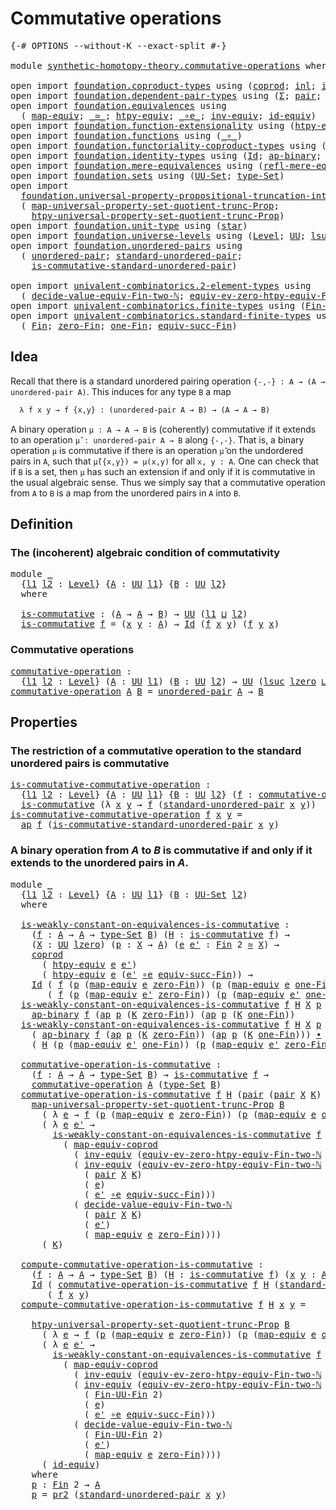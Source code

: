 # Commutative operations

<pre class="Agda"><a id="35" class="Symbol">{-#</a> <a id="39" class="Keyword">OPTIONS</a> <a id="47" class="Pragma">--without-K</a> <a id="59" class="Pragma">--exact-split</a> <a id="73" class="Symbol">#-}</a>

<a id="78" class="Keyword">module</a> <a id="85" href="synthetic-homotopy-theory.commutative-operations.html" class="Module">synthetic-homotopy-theory.commutative-operations</a> <a id="134" class="Keyword">where</a>

<a id="141" class="Keyword">open</a> <a id="146" class="Keyword">import</a> <a id="153" href="foundation.coproduct-types.html" class="Module">foundation.coproduct-types</a> <a id="180" class="Keyword">using</a> <a id="186" class="Symbol">(</a><a id="187" href="foundation.coproduct-types.html#1168" class="Datatype">coprod</a><a id="193" class="Symbol">;</a> <a id="195" href="foundation.coproduct-types.html#1239" class="InductiveConstructor">inl</a><a id="198" class="Symbol">;</a> <a id="200" href="foundation.coproduct-types.html#1262" class="InductiveConstructor">inr</a><a id="203" class="Symbol">)</a>
<a id="205" class="Keyword">open</a> <a id="210" class="Keyword">import</a> <a id="217" href="foundation.dependent-pair-types.html" class="Module">foundation.dependent-pair-types</a> <a id="249" class="Keyword">using</a> <a id="255" class="Symbol">(</a><a id="256" href="foundation-core.dependent-pair-types.html#502" class="Record">Σ</a><a id="257" class="Symbol">;</a> <a id="259" href="foundation-core.dependent-pair-types.html#575" class="InductiveConstructor">pair</a><a id="263" class="Symbol">;</a> <a id="265" href="foundation-core.dependent-pair-types.html#592" class="Field">pr1</a><a id="268" class="Symbol">;</a> <a id="270" href="foundation-core.dependent-pair-types.html#604" class="Field">pr2</a><a id="273" class="Symbol">)</a>
<a id="275" class="Keyword">open</a> <a id="280" class="Keyword">import</a> <a id="287" href="foundation.equivalences.html" class="Module">foundation.equivalences</a> <a id="311" class="Keyword">using</a>
  <a id="319" class="Symbol">(</a> <a id="321" href="foundation-core.equivalences.html#1807" class="Function">map-equiv</a><a id="330" class="Symbol">;</a> <a id="332" href="foundation-core.equivalences.html#1607" class="Function Operator">_≃_</a><a id="335" class="Symbol">;</a> <a id="337" href="foundation.equivalences.html#14008" class="Function">htpy-equiv</a><a id="347" class="Symbol">;</a> <a id="349" href="foundation-core.equivalences.html#7843" class="Function Operator">_∘e_</a><a id="353" class="Symbol">;</a> <a id="355" href="foundation-core.equivalences.html#5707" class="Function">inv-equiv</a><a id="364" class="Symbol">;</a> <a id="366" href="foundation-core.equivalences.html#2480" class="Function">id-equiv</a><a id="374" class="Symbol">)</a>
<a id="376" class="Keyword">open</a> <a id="381" class="Keyword">import</a> <a id="388" href="foundation.function-extensionality.html" class="Module">foundation.function-extensionality</a> <a id="423" class="Keyword">using</a> <a id="429" class="Symbol">(</a><a id="430" href="foundation.function-extensionality.html#946" class="Function">htpy-eq</a><a id="437" class="Symbol">)</a>
<a id="439" class="Keyword">open</a> <a id="444" class="Keyword">import</a> <a id="451" href="foundation.functions.html" class="Module">foundation.functions</a> <a id="472" class="Keyword">using</a> <a id="478" class="Symbol">(</a><a id="479" href="foundation-core.functions.html#407" class="Function Operator">_∘_</a><a id="482" class="Symbol">)</a>
<a id="484" class="Keyword">open</a> <a id="489" class="Keyword">import</a> <a id="496" href="foundation.functoriality-coproduct-types.html" class="Module">foundation.functoriality-coproduct-types</a> <a id="537" class="Keyword">using</a> <a id="543" class="Symbol">(</a><a id="544" href="foundation.functoriality-coproduct-types.html#4427" class="Function">map-equiv-coprod</a><a id="560" class="Symbol">)</a>
<a id="562" class="Keyword">open</a> <a id="567" class="Keyword">import</a> <a id="574" href="foundation.identity-types.html" class="Module">foundation.identity-types</a> <a id="600" class="Keyword">using</a> <a id="606" class="Symbol">(</a><a id="607" href="foundation-core.identity-types.html#641" class="Datatype">Id</a><a id="609" class="Symbol">;</a> <a id="611" href="foundation-core.identity-types.html#6352" class="Function">ap-binary</a><a id="620" class="Symbol">;</a> <a id="622" href="foundation-core.identity-types.html#2853" class="Function">ap</a><a id="624" class="Symbol">;</a> <a id="626" href="foundation-core.identity-types.html#1239" class="Function Operator">_∙_</a><a id="629" class="Symbol">)</a>
<a id="631" class="Keyword">open</a> <a id="636" class="Keyword">import</a> <a id="643" href="foundation.mere-equivalences.html" class="Module">foundation.mere-equivalences</a> <a id="672" class="Keyword">using</a> <a id="678" class="Symbol">(</a><a id="679" href="foundation.mere-equivalences.html#1762" class="Function">refl-mere-equiv</a><a id="694" class="Symbol">)</a>
<a id="696" class="Keyword">open</a> <a id="701" class="Keyword">import</a> <a id="708" href="foundation.sets.html" class="Module">foundation.sets</a> <a id="724" class="Keyword">using</a> <a id="730" class="Symbol">(</a><a id="731" href="foundation-core.sets.html#1177" class="Function">UU-Set</a><a id="737" class="Symbol">;</a> <a id="739" href="foundation-core.sets.html#1291" class="Function">type-Set</a><a id="747" class="Symbol">)</a>
<a id="749" class="Keyword">open</a> <a id="754" class="Keyword">import</a>
  <a id="763" href="foundation.universal-property-propositional-truncation-into-sets.html" class="Module">foundation.universal-property-propositional-truncation-into-sets</a> <a id="828" class="Keyword">using</a>
  <a id="836" class="Symbol">(</a> <a id="838" href="foundation.universal-property-propositional-truncation-into-sets.html#3778" class="Function">map-universal-property-set-quotient-trunc-Prop</a><a id="884" class="Symbol">;</a>
    <a id="890" href="foundation.universal-property-propositional-truncation-into-sets.html#4467" class="Function">htpy-universal-property-set-quotient-trunc-Prop</a><a id="937" class="Symbol">)</a>
<a id="939" class="Keyword">open</a> <a id="944" class="Keyword">import</a> <a id="951" href="foundation.unit-type.html" class="Module">foundation.unit-type</a> <a id="972" class="Keyword">using</a> <a id="978" class="Symbol">(</a><a id="979" href="foundation.unit-type.html#999" class="InductiveConstructor">star</a><a id="983" class="Symbol">)</a>
<a id="985" class="Keyword">open</a> <a id="990" class="Keyword">import</a> <a id="997" href="foundation.universe-levels.html" class="Module">foundation.universe-levels</a> <a id="1024" class="Keyword">using</a> <a id="1030" class="Symbol">(</a><a id="1031" href="Agda.Primitive.html#597" class="Postulate">Level</a><a id="1036" class="Symbol">;</a> <a id="1038" href="foundation-core.universe-levels.html#222" class="Primitive">UU</a><a id="1040" class="Symbol">;</a> <a id="1042" href="Agda.Primitive.html#780" class="Primitive">lsuc</a><a id="1046" class="Symbol">;</a> <a id="1048" href="Agda.Primitive.html#810" class="Primitive Operator">_⊔_</a><a id="1051" class="Symbol">;</a> <a id="1053" href="Agda.Primitive.html#764" class="Primitive">lzero</a><a id="1058" class="Symbol">)</a>
<a id="1060" class="Keyword">open</a> <a id="1065" class="Keyword">import</a> <a id="1072" href="foundation.unordered-pairs.html" class="Module">foundation.unordered-pairs</a> <a id="1099" class="Keyword">using</a>
  <a id="1107" class="Symbol">(</a> <a id="1109" href="foundation.unordered-pairs.html#2321" class="Function">unordered-pair</a><a id="1123" class="Symbol">;</a> <a id="1125" href="foundation.unordered-pairs.html#4308" class="Function">standard-unordered-pair</a><a id="1148" class="Symbol">;</a>
    <a id="1154" href="foundation.unordered-pairs.html#7236" class="Function">is-commutative-standard-unordered-pair</a><a id="1192" class="Symbol">)</a>

<a id="1195" class="Keyword">open</a> <a id="1200" class="Keyword">import</a> <a id="1207" href="univalent-combinatorics.2-element-types.html" class="Module">univalent-combinatorics.2-element-types</a> <a id="1247" class="Keyword">using</a>
  <a id="1255" class="Symbol">(</a> <a id="1257" href="univalent-combinatorics.2-element-types.html#27554" class="Function">decide-value-equiv-Fin-two-ℕ</a><a id="1285" class="Symbol">;</a> <a id="1287" href="univalent-combinatorics.2-element-types.html#16607" class="Function">equiv-ev-zero-htpy-equiv-Fin-two-ℕ</a><a id="1321" class="Symbol">)</a>
<a id="1323" class="Keyword">open</a> <a id="1328" class="Keyword">import</a> <a id="1335" href="univalent-combinatorics.finite-types.html" class="Module">univalent-combinatorics.finite-types</a> <a id="1372" class="Keyword">using</a> <a id="1378" class="Symbol">(</a><a id="1379" href="univalent-combinatorics.finite-types.html#9007" class="Function">Fin-UU-Fin</a><a id="1389" class="Symbol">)</a>
<a id="1391" class="Keyword">open</a> <a id="1396" class="Keyword">import</a> <a id="1403" href="univalent-combinatorics.standard-finite-types.html" class="Module">univalent-combinatorics.standard-finite-types</a> <a id="1449" class="Keyword">using</a>
  <a id="1457" class="Symbol">(</a> <a id="1459" href="univalent-combinatorics.standard-finite-types.html#2085" class="Function">Fin</a><a id="1462" class="Symbol">;</a> <a id="1464" href="univalent-combinatorics.standard-finite-types.html#7019" class="Function">zero-Fin</a><a id="1472" class="Symbol">;</a> <a id="1474" href="univalent-combinatorics.standard-finite-types.html#8254" class="Function">one-Fin</a><a id="1481" class="Symbol">;</a> <a id="1483" href="univalent-combinatorics.standard-finite-types.html#11714" class="Function">equiv-succ-Fin</a><a id="1497" class="Symbol">)</a>
</pre>
## Idea

Recall that there is a standard unordered pairing operation `{-,-} : A → (A → unordered-pair A)`. This induces for any type `B` a map

```md
  λ f x y → f {x,y} : (unordered-pair A → B) → (A → A → B)
```

A binary operation `μ : A → A → B` is (coherently) commutative if it extends to an operation `μ̃ : unordered-pair A → B` along `{-,-}`. That is, a binary operation `μ` is commutative if there is an operation `μ̃` on the undordered pairs in `A`, such that `μ̃({x,y}) = μ(x,y)` for all `x, y : A`. One can check that if `B` is a set, then `μ` has such an extension if and only if it is commutative in the usual algebraic sense. Thus we simply say that a commutative operation from `A` to `B` is a map from the unordered pairs in `A` into `B`.

## Definition

### The (incoherent) algebraic condition of commutativity

<pre class="Agda"><a id="2342" class="Keyword">module</a> <a id="2349" href="synthetic-homotopy-theory.commutative-operations.html#2349" class="Module">_</a>
  <a id="2353" class="Symbol">{</a><a id="2354" href="synthetic-homotopy-theory.commutative-operations.html#2354" class="Bound">l1</a> <a id="2357" href="synthetic-homotopy-theory.commutative-operations.html#2357" class="Bound">l2</a> <a id="2360" class="Symbol">:</a> <a id="2362" href="Agda.Primitive.html#597" class="Postulate">Level</a><a id="2367" class="Symbol">}</a> <a id="2369" class="Symbol">{</a><a id="2370" href="synthetic-homotopy-theory.commutative-operations.html#2370" class="Bound">A</a> <a id="2372" class="Symbol">:</a> <a id="2374" href="foundation-core.universe-levels.html#222" class="Primitive">UU</a> <a id="2377" href="synthetic-homotopy-theory.commutative-operations.html#2354" class="Bound">l1</a><a id="2379" class="Symbol">}</a> <a id="2381" class="Symbol">{</a><a id="2382" href="synthetic-homotopy-theory.commutative-operations.html#2382" class="Bound">B</a> <a id="2384" class="Symbol">:</a> <a id="2386" href="foundation-core.universe-levels.html#222" class="Primitive">UU</a> <a id="2389" href="synthetic-homotopy-theory.commutative-operations.html#2357" class="Bound">l2</a><a id="2391" class="Symbol">}</a>
  <a id="2395" class="Keyword">where</a>
  
  <a id="2406" href="synthetic-homotopy-theory.commutative-operations.html#2406" class="Function">is-commutative</a> <a id="2421" class="Symbol">:</a> <a id="2423" class="Symbol">(</a><a id="2424" href="synthetic-homotopy-theory.commutative-operations.html#2370" class="Bound">A</a> <a id="2426" class="Symbol">→</a> <a id="2428" href="synthetic-homotopy-theory.commutative-operations.html#2370" class="Bound">A</a> <a id="2430" class="Symbol">→</a> <a id="2432" href="synthetic-homotopy-theory.commutative-operations.html#2382" class="Bound">B</a><a id="2433" class="Symbol">)</a> <a id="2435" class="Symbol">→</a> <a id="2437" href="foundation-core.universe-levels.html#222" class="Primitive">UU</a> <a id="2440" class="Symbol">(</a><a id="2441" href="synthetic-homotopy-theory.commutative-operations.html#2354" class="Bound">l1</a> <a id="2444" href="Agda.Primitive.html#810" class="Primitive Operator">⊔</a> <a id="2446" href="synthetic-homotopy-theory.commutative-operations.html#2357" class="Bound">l2</a><a id="2448" class="Symbol">)</a>
  <a id="2452" href="synthetic-homotopy-theory.commutative-operations.html#2406" class="Function">is-commutative</a> <a id="2467" href="synthetic-homotopy-theory.commutative-operations.html#2467" class="Bound">f</a> <a id="2469" class="Symbol">=</a> <a id="2471" class="Symbol">(</a><a id="2472" href="synthetic-homotopy-theory.commutative-operations.html#2472" class="Bound">x</a> <a id="2474" href="synthetic-homotopy-theory.commutative-operations.html#2474" class="Bound">y</a> <a id="2476" class="Symbol">:</a> <a id="2478" href="synthetic-homotopy-theory.commutative-operations.html#2370" class="Bound">A</a><a id="2479" class="Symbol">)</a> <a id="2481" class="Symbol">→</a> <a id="2483" href="foundation-core.identity-types.html#641" class="Datatype">Id</a> <a id="2486" class="Symbol">(</a><a id="2487" href="synthetic-homotopy-theory.commutative-operations.html#2467" class="Bound">f</a> <a id="2489" href="synthetic-homotopy-theory.commutative-operations.html#2472" class="Bound">x</a> <a id="2491" href="synthetic-homotopy-theory.commutative-operations.html#2474" class="Bound">y</a><a id="2492" class="Symbol">)</a> <a id="2494" class="Symbol">(</a><a id="2495" href="synthetic-homotopy-theory.commutative-operations.html#2467" class="Bound">f</a> <a id="2497" href="synthetic-homotopy-theory.commutative-operations.html#2474" class="Bound">y</a> <a id="2499" href="synthetic-homotopy-theory.commutative-operations.html#2472" class="Bound">x</a><a id="2500" class="Symbol">)</a>
</pre>
### Commutative operations

<pre class="Agda"><a id="commutative-operation"></a><a id="2543" href="synthetic-homotopy-theory.commutative-operations.html#2543" class="Function">commutative-operation</a> <a id="2565" class="Symbol">:</a>
  <a id="2569" class="Symbol">{</a><a id="2570" href="synthetic-homotopy-theory.commutative-operations.html#2570" class="Bound">l1</a> <a id="2573" href="synthetic-homotopy-theory.commutative-operations.html#2573" class="Bound">l2</a> <a id="2576" class="Symbol">:</a> <a id="2578" href="Agda.Primitive.html#597" class="Postulate">Level</a><a id="2583" class="Symbol">}</a> <a id="2585" class="Symbol">(</a><a id="2586" href="synthetic-homotopy-theory.commutative-operations.html#2586" class="Bound">A</a> <a id="2588" class="Symbol">:</a> <a id="2590" href="foundation-core.universe-levels.html#222" class="Primitive">UU</a> <a id="2593" href="synthetic-homotopy-theory.commutative-operations.html#2570" class="Bound">l1</a><a id="2595" class="Symbol">)</a> <a id="2597" class="Symbol">(</a><a id="2598" href="synthetic-homotopy-theory.commutative-operations.html#2598" class="Bound">B</a> <a id="2600" class="Symbol">:</a> <a id="2602" href="foundation-core.universe-levels.html#222" class="Primitive">UU</a> <a id="2605" href="synthetic-homotopy-theory.commutative-operations.html#2573" class="Bound">l2</a><a id="2607" class="Symbol">)</a> <a id="2609" class="Symbol">→</a> <a id="2611" href="foundation-core.universe-levels.html#222" class="Primitive">UU</a> <a id="2614" class="Symbol">(</a><a id="2615" href="Agda.Primitive.html#780" class="Primitive">lsuc</a> <a id="2620" href="Agda.Primitive.html#764" class="Primitive">lzero</a> <a id="2626" href="Agda.Primitive.html#810" class="Primitive Operator">⊔</a> <a id="2628" href="synthetic-homotopy-theory.commutative-operations.html#2570" class="Bound">l1</a> <a id="2631" href="Agda.Primitive.html#810" class="Primitive Operator">⊔</a> <a id="2633" href="synthetic-homotopy-theory.commutative-operations.html#2573" class="Bound">l2</a><a id="2635" class="Symbol">)</a>
<a id="2637" href="synthetic-homotopy-theory.commutative-operations.html#2543" class="Function">commutative-operation</a> <a id="2659" href="synthetic-homotopy-theory.commutative-operations.html#2659" class="Bound">A</a> <a id="2661" href="synthetic-homotopy-theory.commutative-operations.html#2661" class="Bound">B</a> <a id="2663" class="Symbol">=</a> <a id="2665" href="foundation.unordered-pairs.html#2321" class="Function">unordered-pair</a> <a id="2680" href="synthetic-homotopy-theory.commutative-operations.html#2659" class="Bound">A</a> <a id="2682" class="Symbol">→</a> <a id="2684" href="synthetic-homotopy-theory.commutative-operations.html#2661" class="Bound">B</a>
</pre>
## Properties

### The restriction of a commutative operation to the standard unordered pairs is commutative

<pre class="Agda"><a id="is-commutative-commutative-operation"></a><a id="2809" href="synthetic-homotopy-theory.commutative-operations.html#2809" class="Function">is-commutative-commutative-operation</a> <a id="2846" class="Symbol">:</a>
  <a id="2850" class="Symbol">{</a><a id="2851" href="synthetic-homotopy-theory.commutative-operations.html#2851" class="Bound">l1</a> <a id="2854" href="synthetic-homotopy-theory.commutative-operations.html#2854" class="Bound">l2</a> <a id="2857" class="Symbol">:</a> <a id="2859" href="Agda.Primitive.html#597" class="Postulate">Level</a><a id="2864" class="Symbol">}</a> <a id="2866" class="Symbol">{</a><a id="2867" href="synthetic-homotopy-theory.commutative-operations.html#2867" class="Bound">A</a> <a id="2869" class="Symbol">:</a> <a id="2871" href="foundation-core.universe-levels.html#222" class="Primitive">UU</a> <a id="2874" href="synthetic-homotopy-theory.commutative-operations.html#2851" class="Bound">l1</a><a id="2876" class="Symbol">}</a> <a id="2878" class="Symbol">{</a><a id="2879" href="synthetic-homotopy-theory.commutative-operations.html#2879" class="Bound">B</a> <a id="2881" class="Symbol">:</a> <a id="2883" href="foundation-core.universe-levels.html#222" class="Primitive">UU</a> <a id="2886" href="synthetic-homotopy-theory.commutative-operations.html#2854" class="Bound">l2</a><a id="2888" class="Symbol">}</a> <a id="2890" class="Symbol">(</a><a id="2891" href="synthetic-homotopy-theory.commutative-operations.html#2891" class="Bound">f</a> <a id="2893" class="Symbol">:</a> <a id="2895" href="synthetic-homotopy-theory.commutative-operations.html#2543" class="Function">commutative-operation</a> <a id="2917" href="synthetic-homotopy-theory.commutative-operations.html#2867" class="Bound">A</a> <a id="2919" href="synthetic-homotopy-theory.commutative-operations.html#2879" class="Bound">B</a><a id="2920" class="Symbol">)</a> <a id="2922" class="Symbol">→</a>
  <a id="2926" href="synthetic-homotopy-theory.commutative-operations.html#2406" class="Function">is-commutative</a> <a id="2941" class="Symbol">(λ</a> <a id="2944" href="synthetic-homotopy-theory.commutative-operations.html#2944" class="Bound">x</a> <a id="2946" href="synthetic-homotopy-theory.commutative-operations.html#2946" class="Bound">y</a> <a id="2948" class="Symbol">→</a> <a id="2950" href="synthetic-homotopy-theory.commutative-operations.html#2891" class="Bound">f</a> <a id="2952" class="Symbol">(</a><a id="2953" href="foundation.unordered-pairs.html#4308" class="Function">standard-unordered-pair</a> <a id="2977" href="synthetic-homotopy-theory.commutative-operations.html#2944" class="Bound">x</a> <a id="2979" href="synthetic-homotopy-theory.commutative-operations.html#2946" class="Bound">y</a><a id="2980" class="Symbol">))</a>
<a id="2983" href="synthetic-homotopy-theory.commutative-operations.html#2809" class="Function">is-commutative-commutative-operation</a> <a id="3020" href="synthetic-homotopy-theory.commutative-operations.html#3020" class="Bound">f</a> <a id="3022" href="synthetic-homotopy-theory.commutative-operations.html#3022" class="Bound">x</a> <a id="3024" href="synthetic-homotopy-theory.commutative-operations.html#3024" class="Bound">y</a> <a id="3026" class="Symbol">=</a>
  <a id="3030" href="foundation-core.identity-types.html#2853" class="Function">ap</a> <a id="3033" href="synthetic-homotopy-theory.commutative-operations.html#3020" class="Bound">f</a> <a id="3035" class="Symbol">(</a><a id="3036" href="foundation.unordered-pairs.html#7236" class="Function">is-commutative-standard-unordered-pair</a> <a id="3075" href="synthetic-homotopy-theory.commutative-operations.html#3022" class="Bound">x</a> <a id="3077" href="synthetic-homotopy-theory.commutative-operations.html#3024" class="Bound">y</a><a id="3078" class="Symbol">)</a>
</pre>
### A binary operation from $A$ to $B$ is commutative if and only if it extends to the unordered pairs in $A$.

<pre class="Agda"><a id="3205" class="Keyword">module</a> <a id="3212" href="synthetic-homotopy-theory.commutative-operations.html#3212" class="Module">_</a>
  <a id="3216" class="Symbol">{</a><a id="3217" href="synthetic-homotopy-theory.commutative-operations.html#3217" class="Bound">l1</a> <a id="3220" href="synthetic-homotopy-theory.commutative-operations.html#3220" class="Bound">l2</a> <a id="3223" class="Symbol">:</a> <a id="3225" href="Agda.Primitive.html#597" class="Postulate">Level</a><a id="3230" class="Symbol">}</a> <a id="3232" class="Symbol">{</a><a id="3233" href="synthetic-homotopy-theory.commutative-operations.html#3233" class="Bound">A</a> <a id="3235" class="Symbol">:</a> <a id="3237" href="foundation-core.universe-levels.html#222" class="Primitive">UU</a> <a id="3240" href="synthetic-homotopy-theory.commutative-operations.html#3217" class="Bound">l1</a><a id="3242" class="Symbol">}</a> <a id="3244" class="Symbol">(</a><a id="3245" href="synthetic-homotopy-theory.commutative-operations.html#3245" class="Bound">B</a> <a id="3247" class="Symbol">:</a> <a id="3249" href="foundation-core.sets.html#1177" class="Function">UU-Set</a> <a id="3256" href="synthetic-homotopy-theory.commutative-operations.html#3220" class="Bound">l2</a><a id="3258" class="Symbol">)</a>
  <a id="3262" class="Keyword">where</a>

  <a id="3271" href="synthetic-homotopy-theory.commutative-operations.html#3271" class="Function">is-weakly-constant-on-equivalences-is-commutative</a> <a id="3321" class="Symbol">:</a>
    <a id="3327" class="Symbol">(</a><a id="3328" href="synthetic-homotopy-theory.commutative-operations.html#3328" class="Bound">f</a> <a id="3330" class="Symbol">:</a> <a id="3332" href="synthetic-homotopy-theory.commutative-operations.html#3233" class="Bound">A</a> <a id="3334" class="Symbol">→</a> <a id="3336" href="synthetic-homotopy-theory.commutative-operations.html#3233" class="Bound">A</a> <a id="3338" class="Symbol">→</a> <a id="3340" href="foundation-core.sets.html#1291" class="Function">type-Set</a> <a id="3349" href="synthetic-homotopy-theory.commutative-operations.html#3245" class="Bound">B</a><a id="3350" class="Symbol">)</a> <a id="3352" class="Symbol">(</a><a id="3353" href="synthetic-homotopy-theory.commutative-operations.html#3353" class="Bound">H</a> <a id="3355" class="Symbol">:</a> <a id="3357" href="synthetic-homotopy-theory.commutative-operations.html#2406" class="Function">is-commutative</a> <a id="3372" href="synthetic-homotopy-theory.commutative-operations.html#3328" class="Bound">f</a><a id="3373" class="Symbol">)</a> <a id="3375" class="Symbol">→</a>
    <a id="3381" class="Symbol">(</a><a id="3382" href="synthetic-homotopy-theory.commutative-operations.html#3382" class="Bound">X</a> <a id="3384" class="Symbol">:</a> <a id="3386" href="foundation-core.universe-levels.html#222" class="Primitive">UU</a> <a id="3389" href="Agda.Primitive.html#764" class="Primitive">lzero</a><a id="3394" class="Symbol">)</a> <a id="3396" class="Symbol">(</a><a id="3397" href="synthetic-homotopy-theory.commutative-operations.html#3397" class="Bound">p</a> <a id="3399" class="Symbol">:</a> <a id="3401" href="synthetic-homotopy-theory.commutative-operations.html#3382" class="Bound">X</a> <a id="3403" class="Symbol">→</a> <a id="3405" href="synthetic-homotopy-theory.commutative-operations.html#3233" class="Bound">A</a><a id="3406" class="Symbol">)</a> <a id="3408" class="Symbol">(</a><a id="3409" href="synthetic-homotopy-theory.commutative-operations.html#3409" class="Bound">e</a> <a id="3411" href="synthetic-homotopy-theory.commutative-operations.html#3411" class="Bound">e&#39;</a> <a id="3414" class="Symbol">:</a> <a id="3416" href="univalent-combinatorics.standard-finite-types.html#2085" class="Function">Fin</a> <a id="3420" class="Number">2</a> <a id="3422" href="foundation-core.equivalences.html#1607" class="Function Operator">≃</a> <a id="3424" href="synthetic-homotopy-theory.commutative-operations.html#3382" class="Bound">X</a><a id="3425" class="Symbol">)</a> <a id="3427" class="Symbol">→</a>
    <a id="3433" href="foundation.coproduct-types.html#1168" class="Datatype">coprod</a>
      <a id="3446" class="Symbol">(</a> <a id="3448" href="foundation.equivalences.html#14008" class="Function">htpy-equiv</a> <a id="3459" href="synthetic-homotopy-theory.commutative-operations.html#3409" class="Bound">e</a> <a id="3461" href="synthetic-homotopy-theory.commutative-operations.html#3411" class="Bound">e&#39;</a><a id="3463" class="Symbol">)</a>
      <a id="3471" class="Symbol">(</a> <a id="3473" href="foundation.equivalences.html#14008" class="Function">htpy-equiv</a> <a id="3484" href="synthetic-homotopy-theory.commutative-operations.html#3409" class="Bound">e</a> <a id="3486" class="Symbol">(</a><a id="3487" href="synthetic-homotopy-theory.commutative-operations.html#3411" class="Bound">e&#39;</a> <a id="3490" href="foundation-core.equivalences.html#7843" class="Function Operator">∘e</a> <a id="3493" href="univalent-combinatorics.standard-finite-types.html#11714" class="Function">equiv-succ-Fin</a><a id="3507" class="Symbol">))</a> <a id="3510" class="Symbol">→</a>
    <a id="3516" href="foundation-core.identity-types.html#641" class="Datatype">Id</a> <a id="3519" class="Symbol">(</a> <a id="3521" href="synthetic-homotopy-theory.commutative-operations.html#3328" class="Bound">f</a> <a id="3523" class="Symbol">(</a><a id="3524" href="synthetic-homotopy-theory.commutative-operations.html#3397" class="Bound">p</a> <a id="3526" class="Symbol">(</a><a id="3527" href="foundation-core.equivalences.html#1807" class="Function">map-equiv</a> <a id="3537" href="synthetic-homotopy-theory.commutative-operations.html#3409" class="Bound">e</a> <a id="3539" href="univalent-combinatorics.standard-finite-types.html#7019" class="Function">zero-Fin</a><a id="3547" class="Symbol">))</a> <a id="3550" class="Symbol">(</a><a id="3551" href="synthetic-homotopy-theory.commutative-operations.html#3397" class="Bound">p</a> <a id="3553" class="Symbol">(</a><a id="3554" href="foundation-core.equivalences.html#1807" class="Function">map-equiv</a> <a id="3564" href="synthetic-homotopy-theory.commutative-operations.html#3409" class="Bound">e</a> <a id="3566" href="univalent-combinatorics.standard-finite-types.html#8254" class="Function">one-Fin</a><a id="3573" class="Symbol">)))</a>
       <a id="3584" class="Symbol">(</a> <a id="3586" href="synthetic-homotopy-theory.commutative-operations.html#3328" class="Bound">f</a> <a id="3588" class="Symbol">(</a><a id="3589" href="synthetic-homotopy-theory.commutative-operations.html#3397" class="Bound">p</a> <a id="3591" class="Symbol">(</a><a id="3592" href="foundation-core.equivalences.html#1807" class="Function">map-equiv</a> <a id="3602" href="synthetic-homotopy-theory.commutative-operations.html#3411" class="Bound">e&#39;</a> <a id="3605" href="univalent-combinatorics.standard-finite-types.html#7019" class="Function">zero-Fin</a><a id="3613" class="Symbol">))</a> <a id="3616" class="Symbol">(</a><a id="3617" href="synthetic-homotopy-theory.commutative-operations.html#3397" class="Bound">p</a> <a id="3619" class="Symbol">(</a><a id="3620" href="foundation-core.equivalences.html#1807" class="Function">map-equiv</a> <a id="3630" href="synthetic-homotopy-theory.commutative-operations.html#3411" class="Bound">e&#39;</a> <a id="3633" href="univalent-combinatorics.standard-finite-types.html#8254" class="Function">one-Fin</a><a id="3640" class="Symbol">)))</a>
  <a id="3646" href="synthetic-homotopy-theory.commutative-operations.html#3271" class="Function">is-weakly-constant-on-equivalences-is-commutative</a> <a id="3696" href="synthetic-homotopy-theory.commutative-operations.html#3696" class="Bound">f</a> <a id="3698" href="synthetic-homotopy-theory.commutative-operations.html#3698" class="Bound">H</a> <a id="3700" href="synthetic-homotopy-theory.commutative-operations.html#3700" class="Bound">X</a> <a id="3702" href="synthetic-homotopy-theory.commutative-operations.html#3702" class="Bound">p</a> <a id="3704" href="synthetic-homotopy-theory.commutative-operations.html#3704" class="Bound">e</a> <a id="3706" href="synthetic-homotopy-theory.commutative-operations.html#3706" class="Bound">e&#39;</a> <a id="3709" class="Symbol">(</a><a id="3710" href="foundation.coproduct-types.html#1239" class="InductiveConstructor">inl</a> <a id="3714" href="synthetic-homotopy-theory.commutative-operations.html#3714" class="Bound">K</a><a id="3715" class="Symbol">)</a> <a id="3717" class="Symbol">=</a>
    <a id="3723" href="foundation-core.identity-types.html#6352" class="Function">ap-binary</a> <a id="3733" href="synthetic-homotopy-theory.commutative-operations.html#3696" class="Bound">f</a> <a id="3735" class="Symbol">(</a><a id="3736" href="foundation-core.identity-types.html#2853" class="Function">ap</a> <a id="3739" href="synthetic-homotopy-theory.commutative-operations.html#3702" class="Bound">p</a> <a id="3741" class="Symbol">(</a><a id="3742" href="synthetic-homotopy-theory.commutative-operations.html#3714" class="Bound">K</a> <a id="3744" href="univalent-combinatorics.standard-finite-types.html#7019" class="Function">zero-Fin</a><a id="3752" class="Symbol">))</a> <a id="3755" class="Symbol">(</a><a id="3756" href="foundation-core.identity-types.html#2853" class="Function">ap</a> <a id="3759" href="synthetic-homotopy-theory.commutative-operations.html#3702" class="Bound">p</a> <a id="3761" class="Symbol">(</a><a id="3762" href="synthetic-homotopy-theory.commutative-operations.html#3714" class="Bound">K</a> <a id="3764" href="univalent-combinatorics.standard-finite-types.html#8254" class="Function">one-Fin</a><a id="3771" class="Symbol">))</a>
  <a id="3776" href="synthetic-homotopy-theory.commutative-operations.html#3271" class="Function">is-weakly-constant-on-equivalences-is-commutative</a> <a id="3826" href="synthetic-homotopy-theory.commutative-operations.html#3826" class="Bound">f</a> <a id="3828" href="synthetic-homotopy-theory.commutative-operations.html#3828" class="Bound">H</a> <a id="3830" href="synthetic-homotopy-theory.commutative-operations.html#3830" class="Bound">X</a> <a id="3832" href="synthetic-homotopy-theory.commutative-operations.html#3832" class="Bound">p</a> <a id="3834" href="synthetic-homotopy-theory.commutative-operations.html#3834" class="Bound">e</a> <a id="3836" href="synthetic-homotopy-theory.commutative-operations.html#3836" class="Bound">e&#39;</a> <a id="3839" class="Symbol">(</a><a id="3840" href="foundation.coproduct-types.html#1262" class="InductiveConstructor">inr</a> <a id="3844" href="synthetic-homotopy-theory.commutative-operations.html#3844" class="Bound">K</a><a id="3845" class="Symbol">)</a> <a id="3847" class="Symbol">=</a>
    <a id="3853" class="Symbol">(</a> <a id="3855" href="foundation-core.identity-types.html#6352" class="Function">ap-binary</a> <a id="3865" href="synthetic-homotopy-theory.commutative-operations.html#3826" class="Bound">f</a> <a id="3867" class="Symbol">(</a><a id="3868" href="foundation-core.identity-types.html#2853" class="Function">ap</a> <a id="3871" href="synthetic-homotopy-theory.commutative-operations.html#3832" class="Bound">p</a> <a id="3873" class="Symbol">(</a><a id="3874" href="synthetic-homotopy-theory.commutative-operations.html#3844" class="Bound">K</a> <a id="3876" href="univalent-combinatorics.standard-finite-types.html#7019" class="Function">zero-Fin</a><a id="3884" class="Symbol">))</a> <a id="3887" class="Symbol">(</a><a id="3888" href="foundation-core.identity-types.html#2853" class="Function">ap</a> <a id="3891" href="synthetic-homotopy-theory.commutative-operations.html#3832" class="Bound">p</a> <a id="3893" class="Symbol">(</a><a id="3894" href="synthetic-homotopy-theory.commutative-operations.html#3844" class="Bound">K</a> <a id="3896" href="univalent-combinatorics.standard-finite-types.html#8254" class="Function">one-Fin</a><a id="3903" class="Symbol">)))</a> <a id="3907" href="foundation-core.identity-types.html#1239" class="Function Operator">∙</a>
    <a id="3913" class="Symbol">(</a> <a id="3915" href="synthetic-homotopy-theory.commutative-operations.html#3828" class="Bound">H</a> <a id="3917" class="Symbol">(</a><a id="3918" href="synthetic-homotopy-theory.commutative-operations.html#3832" class="Bound">p</a> <a id="3920" class="Symbol">(</a><a id="3921" href="foundation-core.equivalences.html#1807" class="Function">map-equiv</a> <a id="3931" href="synthetic-homotopy-theory.commutative-operations.html#3836" class="Bound">e&#39;</a> <a id="3934" href="univalent-combinatorics.standard-finite-types.html#8254" class="Function">one-Fin</a><a id="3941" class="Symbol">))</a> <a id="3944" class="Symbol">(</a><a id="3945" href="synthetic-homotopy-theory.commutative-operations.html#3832" class="Bound">p</a> <a id="3947" class="Symbol">(</a><a id="3948" href="foundation-core.equivalences.html#1807" class="Function">map-equiv</a> <a id="3958" href="synthetic-homotopy-theory.commutative-operations.html#3836" class="Bound">e&#39;</a> <a id="3961" href="univalent-combinatorics.standard-finite-types.html#7019" class="Function">zero-Fin</a><a id="3969" class="Symbol">)))</a>
  
  <a id="3978" href="synthetic-homotopy-theory.commutative-operations.html#3978" class="Function">commutative-operation-is-commutative</a> <a id="4015" class="Symbol">:</a>
    <a id="4021" class="Symbol">(</a><a id="4022" href="synthetic-homotopy-theory.commutative-operations.html#4022" class="Bound">f</a> <a id="4024" class="Symbol">:</a> <a id="4026" href="synthetic-homotopy-theory.commutative-operations.html#3233" class="Bound">A</a> <a id="4028" class="Symbol">→</a> <a id="4030" href="synthetic-homotopy-theory.commutative-operations.html#3233" class="Bound">A</a> <a id="4032" class="Symbol">→</a> <a id="4034" href="foundation-core.sets.html#1291" class="Function">type-Set</a> <a id="4043" href="synthetic-homotopy-theory.commutative-operations.html#3245" class="Bound">B</a><a id="4044" class="Symbol">)</a> <a id="4046" class="Symbol">→</a> <a id="4048" href="synthetic-homotopy-theory.commutative-operations.html#2406" class="Function">is-commutative</a> <a id="4063" href="synthetic-homotopy-theory.commutative-operations.html#4022" class="Bound">f</a> <a id="4065" class="Symbol">→</a>
    <a id="4071" href="synthetic-homotopy-theory.commutative-operations.html#2543" class="Function">commutative-operation</a> <a id="4093" href="synthetic-homotopy-theory.commutative-operations.html#3233" class="Bound">A</a> <a id="4095" class="Symbol">(</a><a id="4096" href="foundation-core.sets.html#1291" class="Function">type-Set</a> <a id="4105" href="synthetic-homotopy-theory.commutative-operations.html#3245" class="Bound">B</a><a id="4106" class="Symbol">)</a>
  <a id="4110" href="synthetic-homotopy-theory.commutative-operations.html#3978" class="Function">commutative-operation-is-commutative</a> <a id="4147" href="synthetic-homotopy-theory.commutative-operations.html#4147" class="Bound">f</a> <a id="4149" href="synthetic-homotopy-theory.commutative-operations.html#4149" class="Bound">H</a> <a id="4151" class="Symbol">(</a><a id="4152" href="foundation-core.dependent-pair-types.html#575" class="InductiveConstructor">pair</a> <a id="4157" class="Symbol">(</a><a id="4158" href="foundation-core.dependent-pair-types.html#575" class="InductiveConstructor">pair</a> <a id="4163" href="synthetic-homotopy-theory.commutative-operations.html#4163" class="Bound">X</a> <a id="4165" href="synthetic-homotopy-theory.commutative-operations.html#4165" class="Bound">K</a><a id="4166" class="Symbol">)</a> <a id="4168" href="synthetic-homotopy-theory.commutative-operations.html#4168" class="Bound">p</a><a id="4169" class="Symbol">)</a> <a id="4171" class="Symbol">=</a>
    <a id="4177" href="foundation.universal-property-propositional-truncation-into-sets.html#3778" class="Function">map-universal-property-set-quotient-trunc-Prop</a> <a id="4224" href="synthetic-homotopy-theory.commutative-operations.html#3245" class="Bound">B</a>
      <a id="4232" class="Symbol">(</a> <a id="4234" class="Symbol">λ</a> <a id="4236" href="synthetic-homotopy-theory.commutative-operations.html#4236" class="Bound">e</a> <a id="4238" class="Symbol">→</a> <a id="4240" href="synthetic-homotopy-theory.commutative-operations.html#4147" class="Bound">f</a> <a id="4242" class="Symbol">(</a><a id="4243" href="synthetic-homotopy-theory.commutative-operations.html#4168" class="Bound">p</a> <a id="4245" class="Symbol">(</a><a id="4246" href="foundation-core.equivalences.html#1807" class="Function">map-equiv</a> <a id="4256" href="synthetic-homotopy-theory.commutative-operations.html#4236" class="Bound">e</a> <a id="4258" href="univalent-combinatorics.standard-finite-types.html#7019" class="Function">zero-Fin</a><a id="4266" class="Symbol">))</a> <a id="4269" class="Symbol">(</a><a id="4270" href="synthetic-homotopy-theory.commutative-operations.html#4168" class="Bound">p</a> <a id="4272" class="Symbol">(</a><a id="4273" href="foundation-core.equivalences.html#1807" class="Function">map-equiv</a> <a id="4283" href="synthetic-homotopy-theory.commutative-operations.html#4236" class="Bound">e</a> <a id="4285" href="univalent-combinatorics.standard-finite-types.html#8254" class="Function">one-Fin</a><a id="4292" class="Symbol">)))</a>
      <a id="4302" class="Symbol">(</a> <a id="4304" class="Symbol">λ</a> <a id="4306" href="synthetic-homotopy-theory.commutative-operations.html#4306" class="Bound">e</a> <a id="4308" href="synthetic-homotopy-theory.commutative-operations.html#4308" class="Bound">e&#39;</a> <a id="4311" class="Symbol">→</a>
        <a id="4321" href="synthetic-homotopy-theory.commutative-operations.html#3271" class="Function">is-weakly-constant-on-equivalences-is-commutative</a> <a id="4371" href="synthetic-homotopy-theory.commutative-operations.html#4147" class="Bound">f</a> <a id="4373" href="synthetic-homotopy-theory.commutative-operations.html#4149" class="Bound">H</a> <a id="4375" href="synthetic-homotopy-theory.commutative-operations.html#4163" class="Bound">X</a> <a id="4377" href="synthetic-homotopy-theory.commutative-operations.html#4168" class="Bound">p</a> <a id="4379" href="synthetic-homotopy-theory.commutative-operations.html#4306" class="Bound">e</a> <a id="4381" href="synthetic-homotopy-theory.commutative-operations.html#4308" class="Bound">e&#39;</a>
          <a id="4394" class="Symbol">(</a> <a id="4396" href="foundation.functoriality-coproduct-types.html#4427" class="Function">map-equiv-coprod</a>
            <a id="4425" class="Symbol">(</a> <a id="4427" href="foundation-core.equivalences.html#5707" class="Function">inv-equiv</a> <a id="4437" class="Symbol">(</a><a id="4438" href="univalent-combinatorics.2-element-types.html#16607" class="Function">equiv-ev-zero-htpy-equiv-Fin-two-ℕ</a> <a id="4473" class="Symbol">(</a><a id="4474" href="foundation-core.dependent-pair-types.html#575" class="InductiveConstructor">pair</a> <a id="4479" href="synthetic-homotopy-theory.commutative-operations.html#4163" class="Bound">X</a> <a id="4481" href="synthetic-homotopy-theory.commutative-operations.html#4165" class="Bound">K</a><a id="4482" class="Symbol">)</a> <a id="4484" href="synthetic-homotopy-theory.commutative-operations.html#4306" class="Bound">e</a> <a id="4486" href="synthetic-homotopy-theory.commutative-operations.html#4308" class="Bound">e&#39;</a><a id="4488" class="Symbol">))</a>
            <a id="4503" class="Symbol">(</a> <a id="4505" href="foundation-core.equivalences.html#5707" class="Function">inv-equiv</a> <a id="4515" class="Symbol">(</a><a id="4516" href="univalent-combinatorics.2-element-types.html#16607" class="Function">equiv-ev-zero-htpy-equiv-Fin-two-ℕ</a>
              <a id="4565" class="Symbol">(</a> <a id="4567" href="foundation-core.dependent-pair-types.html#575" class="InductiveConstructor">pair</a> <a id="4572" href="synthetic-homotopy-theory.commutative-operations.html#4163" class="Bound">X</a> <a id="4574" href="synthetic-homotopy-theory.commutative-operations.html#4165" class="Bound">K</a><a id="4575" class="Symbol">)</a>
              <a id="4591" class="Symbol">(</a> <a id="4593" href="synthetic-homotopy-theory.commutative-operations.html#4306" class="Bound">e</a><a id="4594" class="Symbol">)</a>
              <a id="4610" class="Symbol">(</a> <a id="4612" href="synthetic-homotopy-theory.commutative-operations.html#4308" class="Bound">e&#39;</a> <a id="4615" href="foundation-core.equivalences.html#7843" class="Function Operator">∘e</a> <a id="4618" href="univalent-combinatorics.standard-finite-types.html#11714" class="Function">equiv-succ-Fin</a><a id="4632" class="Symbol">)))</a>
            <a id="4648" class="Symbol">(</a> <a id="4650" href="univalent-combinatorics.2-element-types.html#27554" class="Function">decide-value-equiv-Fin-two-ℕ</a>
              <a id="4693" class="Symbol">(</a> <a id="4695" href="foundation-core.dependent-pair-types.html#575" class="InductiveConstructor">pair</a> <a id="4700" href="synthetic-homotopy-theory.commutative-operations.html#4163" class="Bound">X</a> <a id="4702" href="synthetic-homotopy-theory.commutative-operations.html#4165" class="Bound">K</a><a id="4703" class="Symbol">)</a>
              <a id="4719" class="Symbol">(</a> <a id="4721" href="synthetic-homotopy-theory.commutative-operations.html#4308" class="Bound">e&#39;</a><a id="4723" class="Symbol">)</a>
              <a id="4739" class="Symbol">(</a> <a id="4741" href="foundation-core.equivalences.html#1807" class="Function">map-equiv</a> <a id="4751" href="synthetic-homotopy-theory.commutative-operations.html#4306" class="Bound">e</a> <a id="4753" href="univalent-combinatorics.standard-finite-types.html#7019" class="Function">zero-Fin</a><a id="4761" class="Symbol">))))</a>
      <a id="4772" class="Symbol">(</a> <a id="4774" href="synthetic-homotopy-theory.commutative-operations.html#4165" class="Bound">K</a><a id="4775" class="Symbol">)</a>

  <a id="4780" href="synthetic-homotopy-theory.commutative-operations.html#4780" class="Function">compute-commutative-operation-is-commutative</a> <a id="4825" class="Symbol">:</a>
    <a id="4831" class="Symbol">(</a><a id="4832" href="synthetic-homotopy-theory.commutative-operations.html#4832" class="Bound">f</a> <a id="4834" class="Symbol">:</a> <a id="4836" href="synthetic-homotopy-theory.commutative-operations.html#3233" class="Bound">A</a> <a id="4838" class="Symbol">→</a> <a id="4840" href="synthetic-homotopy-theory.commutative-operations.html#3233" class="Bound">A</a> <a id="4842" class="Symbol">→</a> <a id="4844" href="foundation-core.sets.html#1291" class="Function">type-Set</a> <a id="4853" href="synthetic-homotopy-theory.commutative-operations.html#3245" class="Bound">B</a><a id="4854" class="Symbol">)</a> <a id="4856" class="Symbol">(</a><a id="4857" href="synthetic-homotopy-theory.commutative-operations.html#4857" class="Bound">H</a> <a id="4859" class="Symbol">:</a> <a id="4861" href="synthetic-homotopy-theory.commutative-operations.html#2406" class="Function">is-commutative</a> <a id="4876" href="synthetic-homotopy-theory.commutative-operations.html#4832" class="Bound">f</a><a id="4877" class="Symbol">)</a> <a id="4879" class="Symbol">(</a><a id="4880" href="synthetic-homotopy-theory.commutative-operations.html#4880" class="Bound">x</a> <a id="4882" href="synthetic-homotopy-theory.commutative-operations.html#4882" class="Bound">y</a> <a id="4884" class="Symbol">:</a> <a id="4886" href="synthetic-homotopy-theory.commutative-operations.html#3233" class="Bound">A</a><a id="4887" class="Symbol">)</a> <a id="4889" class="Symbol">→</a>
    <a id="4895" href="foundation-core.identity-types.html#641" class="Datatype">Id</a> <a id="4898" class="Symbol">(</a> <a id="4900" href="synthetic-homotopy-theory.commutative-operations.html#3978" class="Function">commutative-operation-is-commutative</a> <a id="4937" href="synthetic-homotopy-theory.commutative-operations.html#4832" class="Bound">f</a> <a id="4939" href="synthetic-homotopy-theory.commutative-operations.html#4857" class="Bound">H</a> <a id="4941" class="Symbol">(</a><a id="4942" href="foundation.unordered-pairs.html#4308" class="Function">standard-unordered-pair</a> <a id="4966" href="synthetic-homotopy-theory.commutative-operations.html#4880" class="Bound">x</a> <a id="4968" href="synthetic-homotopy-theory.commutative-operations.html#4882" class="Bound">y</a><a id="4969" class="Symbol">))</a>
       <a id="4979" class="Symbol">(</a> <a id="4981" href="synthetic-homotopy-theory.commutative-operations.html#4832" class="Bound">f</a> <a id="4983" href="synthetic-homotopy-theory.commutative-operations.html#4880" class="Bound">x</a> <a id="4985" href="synthetic-homotopy-theory.commutative-operations.html#4882" class="Bound">y</a><a id="4986" class="Symbol">)</a>
  <a id="4990" href="synthetic-homotopy-theory.commutative-operations.html#4780" class="Function">compute-commutative-operation-is-commutative</a> <a id="5035" href="synthetic-homotopy-theory.commutative-operations.html#5035" class="Bound">f</a> <a id="5037" href="synthetic-homotopy-theory.commutative-operations.html#5037" class="Bound">H</a> <a id="5039" href="synthetic-homotopy-theory.commutative-operations.html#5039" class="Bound">x</a> <a id="5041" href="synthetic-homotopy-theory.commutative-operations.html#5041" class="Bound">y</a> <a id="5043" class="Symbol">=</a>
    
    <a id="5054" href="foundation.universal-property-propositional-truncation-into-sets.html#4467" class="Function">htpy-universal-property-set-quotient-trunc-Prop</a> <a id="5102" href="synthetic-homotopy-theory.commutative-operations.html#3245" class="Bound">B</a>
      <a id="5110" class="Symbol">(</a> <a id="5112" class="Symbol">λ</a> <a id="5114" href="synthetic-homotopy-theory.commutative-operations.html#5114" class="Bound">e</a> <a id="5116" class="Symbol">→</a> <a id="5118" href="synthetic-homotopy-theory.commutative-operations.html#5035" class="Bound">f</a> <a id="5120" class="Symbol">(</a><a id="5121" href="synthetic-homotopy-theory.commutative-operations.html#5694" class="Function">p</a> <a id="5123" class="Symbol">(</a><a id="5124" href="foundation-core.equivalences.html#1807" class="Function">map-equiv</a> <a id="5134" href="synthetic-homotopy-theory.commutative-operations.html#5114" class="Bound">e</a> <a id="5136" href="univalent-combinatorics.standard-finite-types.html#7019" class="Function">zero-Fin</a><a id="5144" class="Symbol">))</a> <a id="5147" class="Symbol">(</a><a id="5148" href="synthetic-homotopy-theory.commutative-operations.html#5694" class="Function">p</a> <a id="5150" class="Symbol">(</a><a id="5151" href="foundation-core.equivalences.html#1807" class="Function">map-equiv</a> <a id="5161" href="synthetic-homotopy-theory.commutative-operations.html#5114" class="Bound">e</a> <a id="5163" href="univalent-combinatorics.standard-finite-types.html#8254" class="Function">one-Fin</a><a id="5170" class="Symbol">)))</a>
      <a id="5180" class="Symbol">(</a> <a id="5182" class="Symbol">λ</a> <a id="5184" href="synthetic-homotopy-theory.commutative-operations.html#5184" class="Bound">e</a> <a id="5186" href="synthetic-homotopy-theory.commutative-operations.html#5186" class="Bound">e&#39;</a> <a id="5189" class="Symbol">→</a>
        <a id="5199" href="synthetic-homotopy-theory.commutative-operations.html#3271" class="Function">is-weakly-constant-on-equivalences-is-commutative</a> <a id="5249" href="synthetic-homotopy-theory.commutative-operations.html#5035" class="Bound">f</a> <a id="5251" href="synthetic-homotopy-theory.commutative-operations.html#5037" class="Bound">H</a> <a id="5253" class="Symbol">(</a><a id="5254" href="univalent-combinatorics.standard-finite-types.html#2085" class="Function">Fin</a> <a id="5258" class="Number">2</a><a id="5259" class="Symbol">)</a> <a id="5261" href="synthetic-homotopy-theory.commutative-operations.html#5694" class="Function">p</a> <a id="5263" href="synthetic-homotopy-theory.commutative-operations.html#5184" class="Bound">e</a> <a id="5265" href="synthetic-homotopy-theory.commutative-operations.html#5186" class="Bound">e&#39;</a>
          <a id="5278" class="Symbol">(</a> <a id="5280" href="foundation.functoriality-coproduct-types.html#4427" class="Function">map-equiv-coprod</a>
            <a id="5309" class="Symbol">(</a> <a id="5311" href="foundation-core.equivalences.html#5707" class="Function">inv-equiv</a> <a id="5321" class="Symbol">(</a><a id="5322" href="univalent-combinatorics.2-element-types.html#16607" class="Function">equiv-ev-zero-htpy-equiv-Fin-two-ℕ</a> <a id="5357" class="Symbol">(</a><a id="5358" href="univalent-combinatorics.finite-types.html#9007" class="Function">Fin-UU-Fin</a> <a id="5369" class="Number">2</a><a id="5370" class="Symbol">)</a> <a id="5372" href="synthetic-homotopy-theory.commutative-operations.html#5184" class="Bound">e</a> <a id="5374" href="synthetic-homotopy-theory.commutative-operations.html#5186" class="Bound">e&#39;</a><a id="5376" class="Symbol">))</a>
            <a id="5391" class="Symbol">(</a> <a id="5393" href="foundation-core.equivalences.html#5707" class="Function">inv-equiv</a> <a id="5403" class="Symbol">(</a><a id="5404" href="univalent-combinatorics.2-element-types.html#16607" class="Function">equiv-ev-zero-htpy-equiv-Fin-two-ℕ</a>
              <a id="5453" class="Symbol">(</a> <a id="5455" href="univalent-combinatorics.finite-types.html#9007" class="Function">Fin-UU-Fin</a> <a id="5466" class="Number">2</a><a id="5467" class="Symbol">)</a>
              <a id="5483" class="Symbol">(</a> <a id="5485" href="synthetic-homotopy-theory.commutative-operations.html#5184" class="Bound">e</a><a id="5486" class="Symbol">)</a>
              <a id="5502" class="Symbol">(</a> <a id="5504" href="synthetic-homotopy-theory.commutative-operations.html#5186" class="Bound">e&#39;</a> <a id="5507" href="foundation-core.equivalences.html#7843" class="Function Operator">∘e</a> <a id="5510" href="univalent-combinatorics.standard-finite-types.html#11714" class="Function">equiv-succ-Fin</a><a id="5524" class="Symbol">)))</a>
            <a id="5540" class="Symbol">(</a> <a id="5542" href="univalent-combinatorics.2-element-types.html#27554" class="Function">decide-value-equiv-Fin-two-ℕ</a>
              <a id="5585" class="Symbol">(</a> <a id="5587" href="univalent-combinatorics.finite-types.html#9007" class="Function">Fin-UU-Fin</a> <a id="5598" class="Number">2</a><a id="5599" class="Symbol">)</a>
              <a id="5615" class="Symbol">(</a> <a id="5617" href="synthetic-homotopy-theory.commutative-operations.html#5186" class="Bound">e&#39;</a><a id="5619" class="Symbol">)</a>
              <a id="5635" class="Symbol">(</a> <a id="5637" href="foundation-core.equivalences.html#1807" class="Function">map-equiv</a> <a id="5647" href="synthetic-homotopy-theory.commutative-operations.html#5184" class="Bound">e</a> <a id="5649" href="univalent-combinatorics.standard-finite-types.html#7019" class="Function">zero-Fin</a><a id="5657" class="Symbol">))))</a>
      <a id="5668" class="Symbol">(</a> <a id="5670" href="foundation-core.equivalences.html#2480" class="Function">id-equiv</a><a id="5678" class="Symbol">)</a>
    <a id="5684" class="Keyword">where</a>
    <a id="5694" href="synthetic-homotopy-theory.commutative-operations.html#5694" class="Function">p</a> <a id="5696" class="Symbol">:</a> <a id="5698" href="univalent-combinatorics.standard-finite-types.html#2085" class="Function">Fin</a> <a id="5702" class="Number">2</a> <a id="5704" class="Symbol">→</a> <a id="5706" href="synthetic-homotopy-theory.commutative-operations.html#3233" class="Bound">A</a>
    <a id="5712" href="synthetic-homotopy-theory.commutative-operations.html#5694" class="Function">p</a> <a id="5714" class="Symbol">=</a> <a id="5716" href="foundation-core.dependent-pair-types.html#604" class="Field">pr2</a> <a id="5720" class="Symbol">(</a><a id="5721" href="foundation.unordered-pairs.html#4308" class="Function">standard-unordered-pair</a> <a id="5745" href="synthetic-homotopy-theory.commutative-operations.html#5039" class="Bound">x</a> <a id="5747" href="synthetic-homotopy-theory.commutative-operations.html#5041" class="Bound">y</a><a id="5748" class="Symbol">)</a>
</pre>